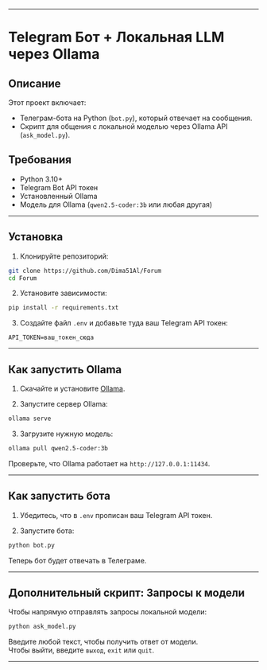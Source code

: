 
---

# Telegram Бот + Локальная LLM через Ollama

## Описание
Этот проект включает:
- Телеграм-бота на Python (`bot.py`), который отвечает на сообщения.
- Скрипт для общения с локальной моделью через Ollama API (`ask_model.py`).

## Требования

- Python 3.10+
- Telegram Bot API токен
- Установленный Ollama
- Модель для Ollama (`qwen2.5-coder:3b` или любая другая)

---

## Установка

1. Клонируйте репозиторий:

```bash
git clone https://github.com/Dima51Al/Forum
cd Forum
```

2. Установите зависимости:

```bash
pip install -r requirements.txt

```

3. Создайте файл `.env` и добавьте туда ваш Telegram API токен:

```
API_TOKEN=ваш_токен_сюда
```

---

## Как запустить Ollama

1. Скачайте и установите [Ollama](https://ollama.com/).

2. Запустите сервер Ollama:

```bash
ollama serve
```

3. Загрузите нужную модель:

```bash
ollama pull qwen2.5-coder:3b
```

Проверьте, что Ollama работает на `http://127.0.0.1:11434`.

---

## Как запустить бота

1. Убедитесь, что в `.env` прописан ваш Telegram API токен.

2. Запустите бота:

```bash
python bot.py
```

Теперь бот будет отвечать в Телеграме.

---

## Дополнительный скрипт: Запросы к модели

Чтобы напрямую отправлять запросы локальной модели:

```bash
python ask_model.py
```

Введите любой текст, чтобы получить ответ от модели.  
Чтобы выйти, введите `выход`, `exit` или `quit`.

---
